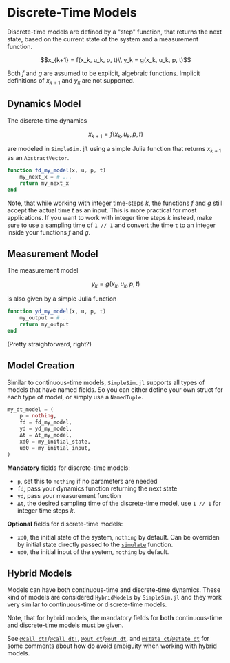 # Discrete-Time Models

Discrete-time models are defined by a "step" function, that returns the next state, based on the current state of the system and a measurement function.

```math
x_{k+1} = f(x_k, u_k, p, t)\\
y_k = g(x_k, u_k, p, t)
```

Both $f$ and $g$ are assumed to be explicit, algebraic functions. Implicit definitions of $x_{k+1}$ and $y_k$ are not supported.

## Dynamics Model

The discrete-time dynamics

```math
x_{k+1} = f(x_k, u_k, p, t)
```

are modeled in `SimpleSim.jl` using a simple Julia function that returns $x_{k+1}$ as an `AbstractVector`.

```julia
function fd_my_model(x, u, p, t)
    my_next_x = # ...
    return my_next_x
end
```

Note, that while working with integer time-steps $k$, the functions $f$ and $g$ still accept the actual time $t$ as an input. This is more practical for most applications. If you want to work with integer time steps $k$ instead, make sure to use a sampling time of `1 // 1` and convert the time `t` to an integer inside your functions $f$ and $g$.

## Measurement Model

The measurement model

```math
y_k = g(x_k, u_k, p, t)
```

is also given by a simple Julia function

```julia
function yd_my_model(x, u, p, t)
    my_output = # ...
    return my_output
end
```

(Pretty straighforward, right?)

## Model Creation

Similar to continuous-time models, `SimpleSim.jl` supports all types of models that have named fields. So you can either define your own struct for each type of model, or simply use a `NamedTuple`.

```julia
my_dt_model = (
    p = nothing,
    fd = fd_my_model,
    yd = yd_my_model,
    Δt = Δt_my_model,
    xd0 = my_initial_state,
    ud0 = my_initial_input,
)
```

__Mandatory__ fields for discrete-time models:

* `p`, set this to `nothing` if no parameters are needed
* `fd`, pass your dynamics function returning the next state
* `yd`, pass your measurement function
* `Δt`, the desired sampling time of the discrete-time model, use `1 // 1` for integer time steps $k$.

__Optional__ fields for discrete-time models:

* `xd0`, the initial state of the system, `nothing` by default. Can be overriden by initial state directly passed to the [`simulate`](@ref) function.
* `ud0`, the initial input of the system, `nothing` by default.

## Hybrid Models

Models can have both continuous-time and discrete-time dynamics. These kind of models are considered `HybridModels` by `SimpleSim.jl` and they work very similar to continuous-time or discrete-time models.

Note, that for hybrid models, the mandatory fields for __both__ continuous-time and discrete-time models must be given.

See [`@call_ct!`](@ref)/[`@call_dt!`](@ref), [`@out_ct`](@ref)/[`@out_dt`](@ref), and [`@state_ct`](@ref)/[`@state_dt`](@ref) for some comments about how do avoid ambiguity when working with hybrid models.
